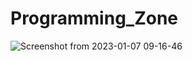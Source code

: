 # Programming_Zone
![Screenshot from 2023-01-07 09-16-46](https://user-images.githubusercontent.com/101974539/211139409-8e3fc5e4-3be8-4301-aa10-c1efb45c47c5.png)

